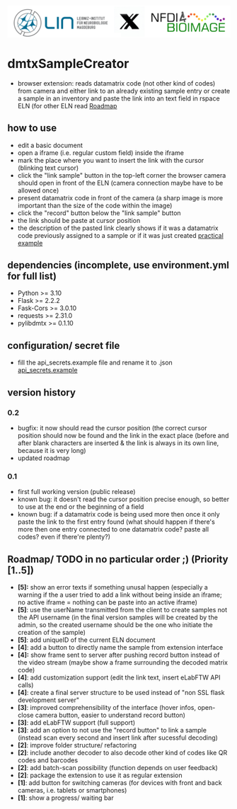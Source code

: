 ![Lin_X_NFDI4BIOIMAGE](data/icons/lin_x_nfdi4bioimage.png)
# dmtxSampleCreator
- browser extension: reads datamatrix code (not other kind of codes) from camera and either link to an already existing sample entry or create a sample in an inventory and paste the link into an text field in rspace ELN (for other ELN read [Roadmap](README.md#roadmap-priority-15)

## how to use
- edit a basic document
- open a iframe (i.e. regular custom field) inside the iframe
- mark the place where you want to insert the link with the cursor (blinking text cursor)
- click the "link sample" button in the top-left corner the browser camera should open in front of the ELN (camera connection maybe have to be allowed once)
- present datamatrix code in front of the camera (a sharp image is more important than the size of the code within the image)
- click the "record" button below the "link sample" button
- the link should be paste at cursor position 
- the description of the pasted link clearly shows if it was a datamatrix code previously assigned to a sample or if it was just created
[practical example](example/tutorial_example.md)

## dependencies (incomplete, use environment.yml for full list)
- Python >= 3.10
- Flask >= 2.2.2
- Fask-Cors >= 3.0.10
- requests >= 2.31.0
- pylibdmtx >= 0.1.10

## configuration/ secret file
- fill the api_secrets.example file and rename it to .json
[api_secrets.example](/data/secrets/api_secrets.example)

## version history

### 0.2
- bugfix: it now should read the cursor position (the correct cursor position should now be found and the link in the exact place (before and after blank characters are inserted & the link is always in its own line, because it is very long)
- updated roadmap
### 0.1
- first full working version (public release)
- known bug: it doesn't read the cursor position precise enough, so better to use at the end or the beginning of a field
- known bug: if a datamatrix code is being used more then once it only paste the link to the first entry found (what should happen if there's more then one entry connected to one datamatrix code? paste all codes? even if there're plenty?)

## Roadmap/ TODO in no particular order ;) (Priority [1..5])
- **[5]:** show an error texts if something unusal happen (especially a warning if the a user tried to add a link without being inside an iframe; no active iframe = nothing can be paste into an active iframe)
- **[5]**: use the userName transmitted from the client to create samples not the API username (in the final version samples will be created by the admin, so the created username should be the one who initiate the creation of the sample) 
- **[5]**: add uniqueID of the current ELN document
- **[4]**: add a button to directly name the sample from extension interface
- **[4]:** show frame sent to server after pushing record button instead of the video stream (maybe show a frame surrounding the decoded matrix code)
- **[4]**: add customization support (edit the link text, insert eLabFTW API calls)
- **[4]**: create a final server structure to be used instead of "non SSL flask development server"
- **[3]**: improved comprehensibility of the interface (hover infos, open-close camera button, easier to understand record button) 
- **[3]**: add eLabFTW support (full support)
- **[3]**: add an option to not use the "record button" to link a sample (instead scan every second and insert link after sucessful decoding)
- **[2]**: improve folder structure/ refactoring
- **[2]**: include another decoder to also decode other kind of codes like QR codes and barcodes
- **[2]**: add batch-scan possibility (function depends on user feedback)
- **[2]**: package the extension to use it as regular extension
- **[1]**: add button for switching cameras (for devices with front and back cameras, i.e. tablets or smartphones)
- **[1]**: show a progress/ waiting bar